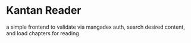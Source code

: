 # Kantan Reader
a simple frontend to validate via mangadex auth, search desired content, and load chapters for reading